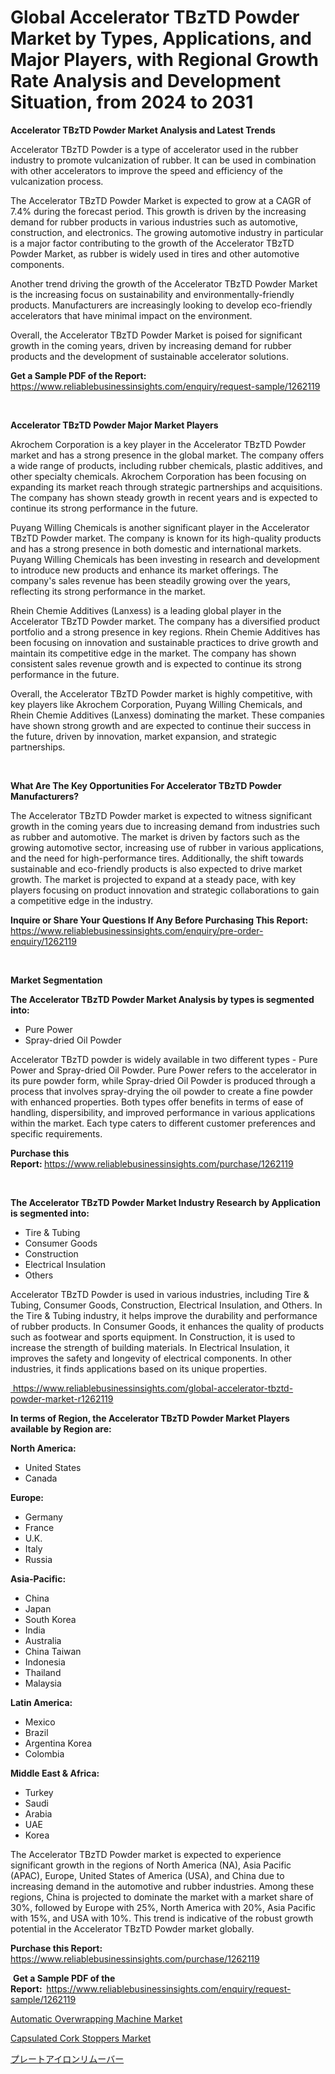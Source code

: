 <p><h1>Global Accelerator TBzTD Powder Market by Types, Applications, and Major Players, with Regional Growth Rate Analysis and Development Situation, from 2024 to 2031</h1></p><p><strong>Accelerator TBzTD Powder Market Analysis and Latest Trends</strong></p>
<p><p>Accelerator TBzTD Powder is a type of accelerator used in the rubber industry to promote vulcanization of rubber. It can be used in combination with other accelerators to improve the speed and efficiency of the vulcanization process.</p><p>The Accelerator TBzTD Powder Market is expected to grow at a CAGR of 7.4% during the forecast period. This growth is driven by the increasing demand for rubber products in various industries such as automotive, construction, and electronics. The growing automotive industry in particular is a major factor contributing to the growth of the Accelerator TBzTD Powder Market, as rubber is widely used in tires and other automotive components.</p><p>Another trend driving the growth of the Accelerator TBzTD Powder Market is the increasing focus on sustainability and environmentally-friendly products. Manufacturers are increasingly looking to develop eco-friendly accelerators that have minimal impact on the environment.</p><p>Overall, the Accelerator TBzTD Powder Market is poised for significant growth in the coming years, driven by increasing demand for rubber products and the development of sustainable accelerator solutions.</p></p>
<p><strong>Get a Sample PDF of the Report:&nbsp;</strong> <a href="https://www.reliablebusinessinsights.com/enquiry/request-sample/1262119">https://www.reliablebusinessinsights.com/enquiry/request-sample/1262119</a></p>
<p>&nbsp;</p>
<p><strong>Accelerator TBzTD Powder Major Market Players</strong></p>
<p><p>Akrochem Corporation is a key player in the Accelerator TBzTD Powder market and has a strong presence in the global market. The company offers a wide range of products, including rubber chemicals, plastic additives, and other specialty chemicals. Akrochem Corporation has been focusing on expanding its market reach through strategic partnerships and acquisitions. The company has shown steady growth in recent years and is expected to continue its strong performance in the future.</p><p>Puyang Willing Chemicals is another significant player in the Accelerator TBzTD Powder market. The company is known for its high-quality products and has a strong presence in both domestic and international markets. Puyang Willing Chemicals has been investing in research and development to introduce new products and enhance its market offerings. The company's sales revenue has been steadily growing over the years, reflecting its strong performance in the market.</p><p>Rhein Chemie Additives (Lanxess) is a leading global player in the Accelerator TBzTD Powder market. The company has a diversified product portfolio and a strong presence in key regions. Rhein Chemie Additives has been focusing on innovation and sustainable practices to drive growth and maintain its competitive edge in the market. The company has shown consistent sales revenue growth and is expected to continue its strong performance in the future.</p><p>Overall, the Accelerator TBzTD Powder market is highly competitive, with key players like Akrochem Corporation, Puyang Willing Chemicals, and Rhein Chemie Additives (Lanxess) dominating the market. These companies have shown strong growth and are expected to continue their success in the future, driven by innovation, market expansion, and strategic partnerships.</p></p>
<p>&nbsp;</p>
<p><strong>What Are The Key Opportunities For Accelerator TBzTD Powder Manufacturers?</strong></p>
<p><p>The Accelerator TBzTD Powder market is expected to witness significant growth in the coming years due to increasing demand from industries such as rubber and automotive. The market is driven by factors such as the growing automotive sector, increasing use of rubber in various applications, and the need for high-performance tires. Additionally, the shift towards sustainable and eco-friendly products is also expected to drive market growth. The market is projected to expand at a steady pace, with key players focusing on product innovation and strategic collaborations to gain a competitive edge in the industry.</p></p>
<p><strong>Inquire or Share Your Questions If Any Before Purchasing This Report:</strong> <a href="https://www.reliablebusinessinsights.com/enquiry/pre-order-enquiry/1262119">https://www.reliablebusinessinsights.com/enquiry/pre-order-enquiry/1262119</a></p>
<p>&nbsp;</p>
<p><strong>Market Segmentation</strong></p>
<p><strong>The Accelerator TBzTD Powder Market Analysis by types is segmented into:</strong></p>
<p><ul><li>Pure Power</li><li>Spray-dried Oil Powder</li></ul></p>
<p><p>Accelerator TBzTD powder is widely available in two different types - Pure Power and Spray-dried Oil Powder. Pure Power refers to the accelerator in its pure powder form, while Spray-dried Oil Powder is produced through a process that involves spray-drying the oil powder to create a fine powder with enhanced properties. Both types offer benefits in terms of ease of handling, dispersibility, and improved performance in various applications within the market. Each type caters to different customer preferences and specific requirements.</p></p>
<p><strong>Purchase this Report:&nbsp;</strong><a href="https://www.reliablebusinessinsights.com/purchase/1262119">https://www.reliablebusinessinsights.com/purchase/1262119</a></p>
<p>&nbsp;</p>
<p><strong>The Accelerator TBzTD Powder Market Industry Research by Application is segmented into:</strong></p>
<p><ul><li>Tire & Tubing</li><li>Consumer Goods</li><li>Construction</li><li>Electrical Insulation</li><li>Others</li></ul></p>
<p><p>Accelerator TBzTD Powder is used in various industries, including Tire & Tubing, Consumer Goods, Construction, Electrical Insulation, and Others. In the Tire & Tubing industry, it helps improve the durability and performance of rubber products. In Consumer Goods, it enhances the quality of products such as footwear and sports equipment. In Construction, it is used to increase the strength of building materials. In Electrical Insulation, it improves the safety and longevity of electrical components. In other industries, it finds applications based on its unique properties.</p></p>
<p><a href="https://www.reliablebusinessinsights.com/global-accelerator-tbztd-powder-market-r1262119">&nbsp;https://www.reliablebusinessinsights.com/global-accelerator-tbztd-powder-market-r1262119</a></p>
<p><strong>In terms of Region, the Accelerator TBzTD Powder Market Players available by Region are:</strong></p>
<p>
    <p> <strong> North America: </strong>
        <ul>
            <li>United States</li>
            <li>Canada</li>
        </ul>
        </p> 
    <p> <strong> Europe: </strong>
        <ul>
            <li>Germany</li>
            <li>France</li>
            <li>U.K.</li>
            <li>Italy</li>
            <li>Russia</li>
        </ul>
        </p> 
    <p> <strong> Asia-Pacific: </strong>
        <ul>
            <li>China</li>
            <li>Japan</li>
            <li>South Korea</li>
            <li>India</li>
            <li>Australia</li>
            <li>China Taiwan</li>
            <li>Indonesia</li>
            <li>Thailand</li>
            <li>Malaysia</li>
        </ul>
        </p> 
    <p> <strong> Latin America: </strong>
        <ul>
            <li>Mexico</li>
            <li>Brazil</li>
            <li>Argentina Korea</li>
            <li>Colombia</li>
        </ul>
        </p> 
    <p> <strong> Middle East & Africa: </strong>
        <ul>
            <li>Turkey</li>
            <li>Saudi</li>
            <li>Arabia</li>
            <li>UAE</li>
            <li>Korea</li>
        </ul>
    </p>
    </p>
<p><p>The Accelerator TBzTD Powder market is expected to experience significant growth in the regions of North America (NA), Asia Pacific (APAC), Europe, United States of America (USA), and China due to increasing demand in the automotive and rubber industries. Among these regions, China is projected to dominate the market with a market share of 30%, followed by Europe with 25%, North America with 20%, Asia Pacific with 15%, and USA with 10%. This trend is indicative of the robust growth potential in the Accelerator TBzTD Powder market globally.</p></p>
<p><strong>Purchase this Report: </strong><a href="https://www.reliablebusinessinsights.com/purchase/1262119">https://www.reliablebusinessinsights.com/purchase/1262119</a></p>
<p>&nbsp;<strong>Get a Sample PDF of the Report:&nbsp;&nbsp;</strong><a href="https://www.reliablebusinessinsights.com/enquiry/request-sample/1262119">https://www.reliablebusinessinsights.com/enquiry/request-sample/1262119</a></p>
<p><strong></strong></p>
<p><p><a href="https://view.publitas.com/reportprime-1/automatic-overwrapping-machine-market-size-market-segmentation-market-trends-and-growth-analysis-forecast-till-2031/">Automatic Overwrapping Machine Market</a></p><p><a href="https://github.com/Hazelklievgspy6vdcsmu106w/Market-Research-Report-List-3/blob/main/capsulated-cork-stoppers-market.md">Capsulated Cork Stoppers Market</a></p><p><a href="https://github.com/ddwcuskozol07187/Market-Research-Report-List-2/blob/main/3825992136982.md">プレートアイロンリムーバー</a></p></p>